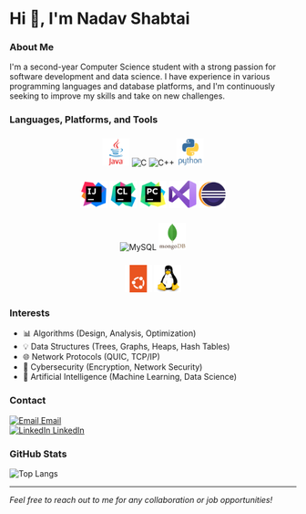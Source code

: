 #  Hi 👋, I'm Nadav Shabtai</b></h1>

### About Me
I'm a second-year Computer Science student with a strong passion for software development and data science. I have experience in various programming languages and database platforms, and I'm continuously seeking to improve my skills and take on new challenges.


### Languages, Platforms, and Tools
<div align="center">
  <h3></h3>
  <img src="https://github.com/devicons/devicon/blob/master/icons/java/java-original-wordmark.svg" alt="Java" width="48" height="48"/>
  <img src="https://img.icons8.com/color/48/000000/c-programming.png" alt="C" />
  <img src="https://img.icons8.com/color/48/000000/c-plus-plus-logo.png" alt="C++" />
  <img src="https://github.com/devicons/devicon/blob/master/icons/python/python-original-wordmark.svg" alt="Python" width="48" height="48"/>
</div>

<div align="center">
  <h3></h3>
  <img src="https://github.com/devicons/devicon/blob/master/icons/intellij/intellij-original.svg" alt="IntelliJ IDEA" width="48" height="48"/>
  <img src="https://github.com/devicons/devicon/blob/master/icons/clion/clion-original.svg" alt="CLion" width="48" height="48"/>
  <img src="https://github.com/devicons/devicon/blob/master/icons/pycharm/pycharm-original.svg" alt="PyCharm" width="48" height="48"/>
  <img src="https://github.com/devicons/devicon/blob/master/icons/visualstudio/visualstudio-original.svg" alt="Visual Studio" width="48" height="48"/>
  <img src="https://github.com/devicons/devicon/blob/master/icons/eclipse/eclipse-original.svg" alt="Eclipse" width="48" height="48"/>
</div>

<div align="center">
  <h3></h3>
  <img src="https://img.icons8.com/color/48/000000/mysql-logo.png" alt="MySQL" />
  <img src="https://github.com/devicons/devicon/blob/master/icons/mongodb/mongodb-original-wordmark.svg" alt="MongoDB" width="48" height="48"/>
  <h3></h3>
  <img src="https://github.com/devicons/devicon/blob/master/icons/ubuntu/ubuntu-original.svg" alt="Ubuntu" width="48" height="48"/>
  <img src="https://github.com/devicons/devicon/blob/master/icons/linux/linux-original.svg" alt="Linux" width="48" height="48"/>
</div>

### Interests
- 📊 Algorithms (Design, Analysis, Optimization)
- 💡 Data Structures (Trees, Graphs, Heaps, Hash Tables)
- 🌐 Network Protocols (QUIC, TCP/IP)
- 🔐 Cybersecurity (Encryption, Network Security)
- 🤖 Artificial Intelligence (Machine Learning, Data Science)

### Contact
<div>
  <a href="mailto:Nadav.shabt@gmail.com">
    <img src="https://img.icons8.com/color/48/000000/gmail-new.png" alt="Email" width="24" height="24"/> Email
  </a>
  <br>
  <a href="https://www.linkedin.com/in/nadav-shabtai-42034b2b8/">
    <img src="https://img.icons8.com/color/48/000000/linkedin.png" alt="LinkedIn" width="24" height="24"/> LinkedIn
  </a>
</div>

### GitHub Stats
![Top Langs](https://github-readme-stats.vercel.app/api/top-langs/?username=NadavShabta&layout=compact&theme=radical)

---

*Feel free to reach out to me for any collaboration or job opportunities!*
